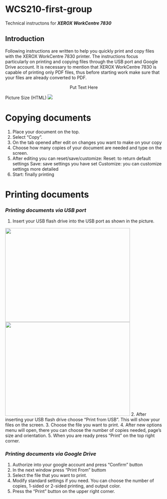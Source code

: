 # WCS210-first-group
Technical instructons for _**XEROX WorkCentre 7830**_

## Introduction <a name="introduction"></a>
Following instructions are written to help you quickly print and copy files with the XEROX WorkCentre 7830 printer. The instructions focus particularly on printing and copying files through the USB port and Google Drive account. It is necessary to mention that XEROX WorkCentre 7830 is capable of printing only PDF files, thus before starting work make sure that your files are already converted to PDF. 

<p align="center">Put Text Here</p>
Picture Size (HTML)
<img src=“http://www.copytech.kz/cms/img.php?w=350&url=/cms/uploads/file_1371470081_275018257.jpg” width=“5” height=“5”>


# **Copying documents**
 <a name="paragraph1"></a>
1. Place your document on the top. 
2. Select “Copy”.
3. On the tab opened after edit on changes you want to make on your copy
4. Choose how many copies of your document are needed and type on the screen. 
5. After editing you can reset/save/customize: 
   Reset: to return default settings 
   Save: save settings you have set
   Customize: you can customize settings more detailed
6. Start: finally printing

# **Printing documents** <a name="paragraph1"></a>
### _Printing documents via USB port_ <a name="subparagraph1"></a>
1. Insert your USB flash drive into the USB port as shown in the picture.

<img src="https://www.linkpicture.com/q/Insert-USB.jpeg" width="400" height="300" /> <img src="https://www.linkpicture.com/q/Select-Print.jpeg" width="400" height="300" />
2. After inserting your USB flash drive choose “Print from USB”. This will show your files on the screen. 
3. Choose the file you want to print. 
4. After new options menu will open, there you can choose the number of copies needed, 
page’s size and orientation. 
5. When you are ready press “Print” on the top right corner. 

### _Printing documents via Google Drive_ <a name="subparagraph1"></a>
1. Authorize into your google account and press “Confirm” button
2. In the next window press “Print From” buttom
3. Select the file that you want to print.
4. Modify standard settings if you need. You can choose the number of copies, 1-sided or 2-sided printing, and output color.
5. Press the “Print” button on the upper right corner.     





